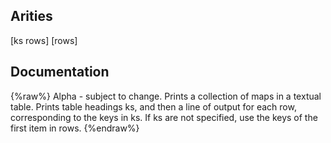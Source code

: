 ## Arities
[ks rows]
[rows]

## Documentation
{%raw%}
Alpha - subject to change.
   Prints a collection of maps in a textual table. Prints table headings
   ks, and then a line of output for each row, corresponding to the keys
   in ks. If ks are not specified, use the keys of the first item in rows.
{%endraw%}
